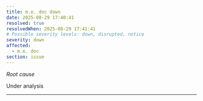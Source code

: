 ```yaml
---
title: m.e. doc down
date: 2025-08-29 17:40:41
resolved: true
resolvedWhen: 2025-08-29 17:41:41
# Possible severity levels: down, disrupted, notice
severity: down
affected:
  - m.e. doc
section: issue
---
```


*Root cause*

Under analysis

---


